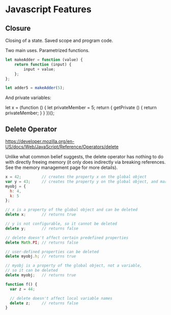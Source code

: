 # Javascript Features

## Closure

Closing of a state. Saved scope and program code.

Two main uses. Parametrized functions.

```javascript
let makeAdder = function (value) {
	return function (input) {
		input + value;
	};
};

let adder5 = makeAdder(5);

```

And private variables:

let x = (function () {
	let privateMember = 5;
	return {
		getPrivate () {
			return privateMember;
		}
	}
})();

## Delete Operator

https://developer.mozilla.org/en-US/docs/Web/JavaScript/Reference/Operators/delete

Unlike what common belief suggests, the delete operator has nothing to do with directly freeing memory (it only does indirectly via breaking references. See the memory management page for more details).

```javascript
x = 42;         // creates the property x on the global object
var y = 43;     // creates the property y on the global object, and marks it as non-configurable
myobj = {
  h: 4,
  k: 5
};

// x is a property of the global object and can be deleted
delete x;       // returns true

// y is not configurable, so it cannot be deleted
delete y;       // returns false

// delete doesn't affect certain predefined properties
delete Math.PI; // returns false

// user-defined properties can be deleted
delete myobj.h; // returns true

// myobj is a property of the global object, not a variable,
// so it can be deleted
delete myobj;   // returns true

function f() {
  var z = 44;

  // delete doesn't affect local variable names
  delete z;     // returns false
}
```